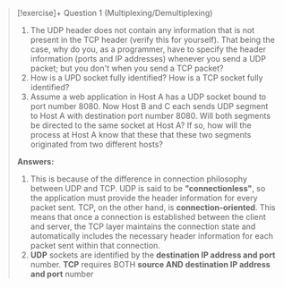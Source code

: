 
> [!exercise]+ Question 1 (Multiplexing/Demultiplexing)
> 1. The UDP header does not contain any information that is not present in the TCP header (verify this for yourself). That being the case, why do you, as a programmer, have to specify the header information (ports and IP addresses) whenever you send a UDP packet; but you don't when you send a TCP packet?
> 2. How is a UPD socket fully identified? How is a TCP socket fully identified?
> 3. Assume a web application in Host A has a UDP socket bound to port number 8080. Now Host B and C each sends UDP segment to Host A with destination port number 8080. Will both segments be directed to the same socket at Host A? If so, how will the process at Host A know that these that these two segments originated from two different hosts?
>    
> **Answers:**
> 1. This is because of the difference in connection philosophy between UDP and TCP. UDP is said to be **"connectionless"**, so the application must provide the header information for every packet sent. TCP, on the other hand, is **connection-oriented**. This means that once a connection is established between the client and server, the TCP layer maintains the connection state and automatically includes the necessary header information for each packet sent within that connection.
> 2. **UDP** sockets are identified by the **destination IP address and port** number. **TCP** requires BOTH **source AND destination IP address and port** number 



